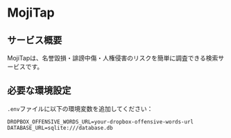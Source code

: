 # MojiTap

## サービス概要
MojiTapは、名誉毀損・誹謗中傷・人権侵害のリスクを簡単に調査できる検索サービスです。

## 必要な環境設定
`.env`ファイルに以下の環境変数を追加してください：

```plaintext
DROPBOX_OFFENSIVE_WORDS_URL=your-dropbox-offensive-words-url
DATABASE_URL=sqlite:///database.db
